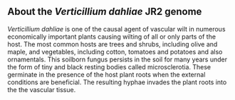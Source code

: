 About the *Verticillium dahliae* JR2 genome
-------------------------------------------

*Verticillium dahliae* is one of the causal agent of vascular wilt in
numerous economically important plants causing wilting of all or only
parts of the host. The most common hosts are trees and shrubs, including
olive and maple, and vegetables, including cotton, tomatoes and potatoes
and also ornamentals. This soilborn fungus persists in the soil for many
years under the form of tiny and black resting bodies called
microsclerotia. These germinate in the presence of the host plant roots
when the external conditions are beneficial. The resulting hyphae
invades the plant roots into the the vascular tissue.
